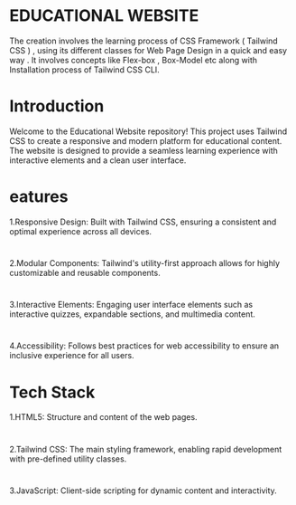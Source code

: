 # EDUCATIONAL WEBSITE
The creation involves the learning process of CSS Framework ( Tailwind CSS ) , using its different classes for Web Page Design in a quick and easy way . It involves concepts like Flex-box , Box-Model etc along with Installation process of Tailwind CSS CLI.
# Introduction
Welcome to the Educational Website repository! This project uses Tailwind CSS to create a responsive and modern platform for educational content. The website is designed to provide a seamless learning experience with interactive elements and a clean user interface.

# eatures
1.Responsive Design: Built with Tailwind CSS, ensuring a consistent and optimal experience across all devices.
#
2.Modular Components: Tailwind's utility-first approach allows for highly customizable and reusable components.
#
3.Interactive Elements: Engaging user interface elements such as interactive quizzes, expandable sections, and multimedia content.
#
4.Accessibility: Follows best practices for web accessibility to ensure an inclusive experience for all users.


# Tech Stack
1.HTML5: Structure and content of the web pages.
#
2.Tailwind CSS: The main styling framework, enabling rapid development with pre-defined utility classes.
#
3.JavaScript: Client-side scripting for dynamic content and interactivity.
